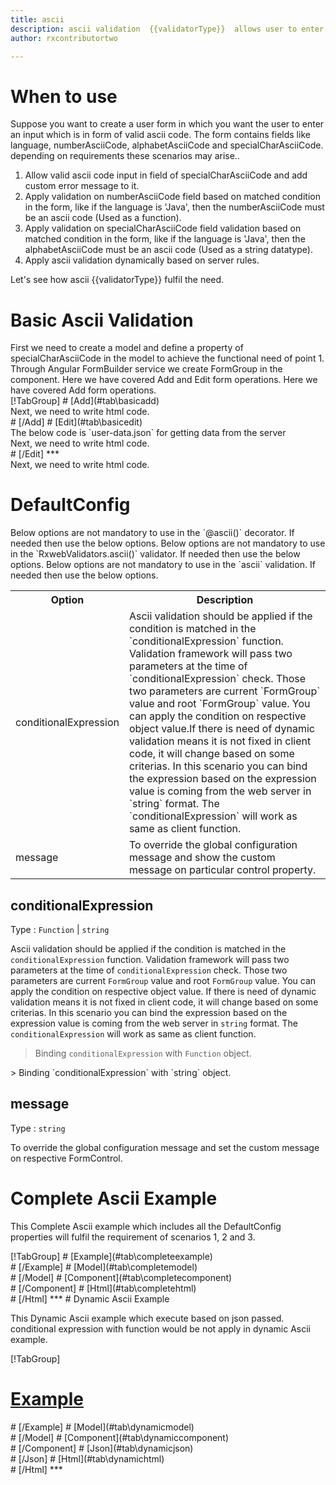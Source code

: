 ```yaml
---
title: ascii
description: ascii validation  {{validatorType}}  allows user to enter the input which is in the proper ascii format.
author: rxcontributortwo

---
```

# When to use
Suppose you want to create a user form in which you want the user to enter an  input which is in form of valid ascii code. The form contains fields like language, numberAsciiCode, alphabetAsciiCode and specialCharAsciiCode. depending on requirements these scenarios may arise..
<ol>
     <li>Allow valid ascii code input in field of specialCharAsciiCode and add custom error message to it.</li>
     <li>Apply validation on numberAsciiCode field based on matched condition in the form, like if the language is 'Java', then the numberAsciiCode must be an ascii code (Used as a function).</li>
     <li>Apply validation on specialCharAsciiCode field validation based on matched condition in the form, like if the language is 'Java', then the alphabetAsciiCode must be an ascii code (Used as a string datatype).</li>
     <data-scope scope="['decorator','validator']">
          <li>Apply ascii validation dynamically based on server rules.</li>
     </data-scope>
</ol>
Let's see how ascii  {{validatorType}}  fulfil the need.

# Basic Ascii Validation
<data-scope scope="['decorator','template-driven']">
First we need to create a model and define a property of specialCharAsciiCode in the model to achieve the functional need of point 1.
<div component="app-code" key="ascii-add-model"></div> 
</data-scope>
Through Angular FormBuilder service we create FormGroup in the component.
<data-scope scope="['decorator']">
Here we have covered Add and Edit form operations. 
</data-scope>

<data-scope scope="['validator','template-driven']">
Here we have covered Add form operations. 
</data-scope>

<data-scope scope="['decorator']">
<div component="app-tabs" key="basic-operations"></div>
[!TabGroup]
# [Add](#tab\basicadd)
<div component="app-code" key="ascii-add-component"></div> 
Next, we need to write html code.
<div component="app-code" key="ascii-add-html"></div> 
<div component="app-example-runner" ref-component="app-ascii-add"></div>
# [/Add]
# [Edit](#tab\basicedit)
<div component="app-code" key="ascii-edit-component"></div>
The below code is `user-data.json` for getting data from the server 
<div component="app-code" key="ascii-edit-json"></div> 
Next, we need to write html code.
<div component="app-code" key="ascii-edit-html"></div> 
<div component="app-example-runner" ref-component="app-ascii-edit"></div>
# [/Edit]
***
</data-scope>

<data-scope scope="['validator','template-driven']">
<div component="app-code" key="ascii-add-component"></div> 
Next, we need to write html code.
<div component="app-code" key="ascii-add-html"></div> 
<div component="app-example-runner" ref-component="app-ascii-add"></div>
</data-scope>

# DefaultConfig
<data-scope scope="['decorator']">
Below options are not mandatory to use in the `@ascii()` decorator. If needed then use the below options.
</data-scope>
<data-scope scope="['validator']">
Below options are not mandatory to use in the `RxwebValidators.ascii()` validator. If needed then use the below options.
</data-scope>
<data-scope scope="['template-driven']">
Below options are not mandatory to use in the `ascii` validation. If needed then use the below options.
</data-scope>

<table class="table table-bordered table-striped">
<tr><th>Option</th><th>Description</th></tr>
<tr><td><a   (click)='scrollTo("#conditionalExpression")' title="conditionalExpression">conditionalExpression</a></td><td>Ascii validation should be applied if the condition is matched in the `conditionalExpression` function. Validation framework will pass two parameters at the time of `conditionalExpression` check. Those two parameters are current `FormGroup` value and root `FormGroup` value. You can apply the condition on respective object value.If there is need of dynamic validation means it is not fixed in client code, it will change based on some criterias. In this scenario you can bind the expression based on the expression value is coming from the web server in `string` format. The `conditionalExpression` will work as same as client function.</td></tr>
<tr><td><a  (click)='scrollTo("#message")'  title="message">message</a></td><td>To override the global configuration message and show the custom message on particular control property.</td></tr>
</table>

## conditionalExpression 
Type :  `Function`  |  `string` 

Ascii validation should be applied if the condition is matched in the `conditionalExpression` function. Validation framework will pass two parameters at the time of `conditionalExpression` check. Those two parameters are current `FormGroup` value and root `FormGroup` value. You can apply the condition on respective object value.
If there is need of dynamic validation means it is not fixed in client code, it will change based on some criterias. In this scenario you can bind the expression based on the expression value is coming from the web server in `string` format. The `conditionalExpression` will work as same as client function.

> Binding `conditionalExpression` with `Function` object. 
<div component="app-code" key="ascii-conditionalExpressionExampleFunction-model"></div> 
> Binding `conditionalExpression` with `string` object. 
<div component="app-code" key="ascii-conditionalExpressionExampleString-model"></div> 

<div component="app-example-runner" ref-component="app-ascii-conditionalExpression" title="ascii {{validatorType}} with conditionalExpression" key="conditionalExpression"></div>

## message 
Type :  `string` 

To override the global configuration message and set the custom message on respective FormControl.

<div component="app-code" key="ascii-messageExample-model"></div> 
<div component="app-example-runner" ref-component="app-ascii-message" title="ascii {{validatorType}} with message" key="message"></div>

# Complete Ascii Example

This Complete Ascii example which includes all the DefaultConfig properties will fulfil the requirement of scenarios 1, 2 and 3.

<div component="app-tabs" key="complete"></div>
[!TabGroup]
# [Example](#tab\completeexample)
<div component="app-example-runner" ref-component="app-ascii-complete"></div>
# [/Example]
<data-scope scope="['decorator','template-driven']">
# [Model](#tab\completemodel)
<div component="app-code" key="ascii-complete-model"></div> 
# [/Model]
</data-scope>
# [Component](#tab\completecomponent)
<div component="app-code" key="ascii-complete-component"></div> 
# [/Component]
# [Html](#tab\completehtml)
<div component="app-code" key="ascii-complete-html"></div> 
# [/Html]
***

<data-scope scope="['decorator','validator']">
# Dynamic Ascii Example

This Dynamic Ascii example which execute based on json passed. conditional expression with function would be not apply in dynamic Ascii example. 

<div component="app-tabs" key="dynamic"></div>

[!TabGroup]
# [Example](#tab\dynamicexample)
<div component="app-example-runner" ref-component="app-ascii-dynamic"></div>
# [/Example]
<data-scope scope="['decorator']">
# [Model](#tab\dynamicmodel)
<div component="app-code" key="ascii-dynamic-model"></div>
# [/Model]
</data-scope>
# [Component](#tab\dynamiccomponent)
<div component="app-code" key="ascii-dynamic-component"></div>
# [/Component]
# [Json](#tab\dynamicjson)
<div component="app-code" key="ascii-dynamic-json"></div>
# [/Json]
# [Html](#tab\dynamichtml)
<div component="app-code" key="ascii-dynamic-html"></div> 
# [/Html]
***
</data-scope>
